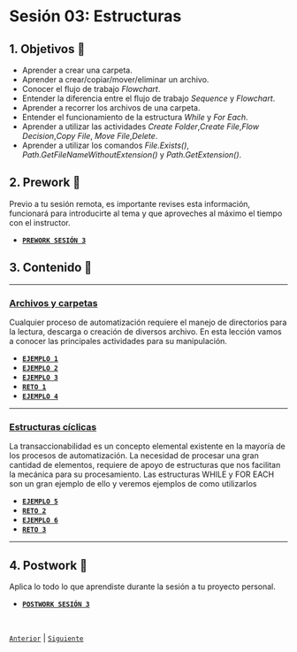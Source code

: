 # Sesión 03: Estructuras

<div>

## 1. Objetivos :dart:

- Aprender a crear una carpeta.
- Aprender a crear/copiar/mover/eliminar un archivo.
- Conocer el flujo de trabajo *Flowchart*.
- Entender la diferencia entre el flujo de trabajo *Sequence* y *Flowchart*.
- Aprender a recorrer los archivos de una carpeta.
- Entender el funcionamiento de la estructura *While* y *For Each*.
- Aprender a utilizar las actividades *Create Folder*,*Create File*,*Flow Decision*,*Copy File*, *Move File*,*Delete*.
- Aprender a utilizar los comandos *File.Exists()*, *Path.GetFileNameWithoutExtension()* y *Path.GetExtension()*.

## 2. Prework :notebook_with_decorative_cover:

Previo a tu sesión remota, es importante revises esta información, funcionará para introducirte al tema y que aproveches al máximo el tiempo con el instructor.

- [**`PREWORK SESIÓN 3`**](https://github.com/bot-jcris/RPA-UiPath-Pepsico-2021/raw/main/Session-03/material/Prework_%20Sesi%C3%B3n%203_%20Estructuras.pdf)

## 3. Contenido :blue_book:

---

### <ins>Archivos y carpetas</ins>

Cualquier proceso de automatización requiere el manejo de directorios para la lectura, descarga o creación de diversos archivo. En esta lección vamos a conocer las principales actividades para su manipulación.

- [**`EJEMPLO 1`**](Example-01/README.md)
- [**`EJEMPLO 2`**](Example-02/README.md)
- [**`EJEMPLO 3`**](Example-03/README.md)
- [**`RETO 1`**](Challenge-01/README.md)
- [**`EJEMPLO 4`**](Example-04/README.md)

---

### <ins>Estructuras cíclicas</ins>

La transaccionabilidad es un concepto elemental existente en la mayoría de los procesos de automatización. La necesidad de procesar una gran cantidad de elementos, requiere de apoyo de estructuras que nos facilitan la mecánica para su procesamiento. Las estructuras WHILE y FOR EACH son un gran ejemplo de ello y veremos ejemplos de como utilizarlos

- [**`EJEMPLO 5`**](Example-05/README.md)
- [**`RETO 2`**](Challenge-02/README.md)
- [**`EJEMPLO 6`**](Example-06/README.md)
- [**`RETO 3`**](Challenge-03/README.md)

---

## 4. Postwork :memo:
Aplica lo todo lo que aprendiste durante la sesión a tu proyecto personal.

- [**`POSTWORK SESIÓN 3`**](Postwork/README.md)

<br>

[`Anterior`](../Session-02/README.md) | [`Siguiente`](../Session-04/README.md)

</div>